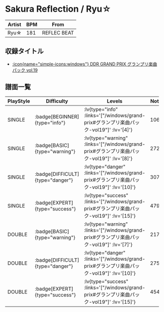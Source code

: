 # Sakura Reflection / Ryu☆

|Artist|BPM|From|
|------|---|----|
|Ryu☆|181|REFLEC BEAT|

## 収録タイトル

- [ :icon{name="simple-icons:windows"} DDR GRAND PRIX グランプリ楽曲パック vol.19](/windows/grand-prix#グランプリ楽曲パック-vol19)

## 譜面一覧

|PlayStyle|Difficulty|Levels|Notes|Movie|
|---------|----------|------|-----|-----|
|SINGLE| :badge[BEGINNER]{type="info"} | :lv{type="info" :links='["/windows/grand-prix#グランプリ楽曲パック-vol19"]' :lv='[4]'} |106/0||
|SINGLE| :badge[BASIC]{type="warning"} | :lv{type="warning" :links='["/windows/grand-prix#グランプリ楽曲パック-vol19"]' :lv='[8]'} |272/4||
|SINGLE| :badge[DIFFICULT]{type="danger"} | :lv{type="danger" :links='["/windows/grand-prix#グランプリ楽曲パック-vol19"]' :lv='[10]'} |307/8||
|SINGLE| :badge[EXPERT]{type="success"} | :lv{type="success" :links='["/windows/grand-prix#グランプリ楽曲パック-vol19"]' :lv='[15]'} |479/3||
|DOUBLE| :badge[BASIC]{type="warning"} | :lv{type="warning" :links='["/windows/grand-prix#グランプリ楽曲パック-vol19"]' :lv='[7]'} |217/0||
|DOUBLE| :badge[DIFFICULT]{type="danger"} | :lv{type="danger" :links='["/windows/grand-prix#グランプリ楽曲パック-vol19"]' :lv='[10]'} |275/4||
|DOUBLE| :badge[EXPERT]{type="success"} | :lv{type="success" :links='["/windows/grand-prix#グランプリ楽曲パック-vol19"]' :lv='[15]'} |454/4||
